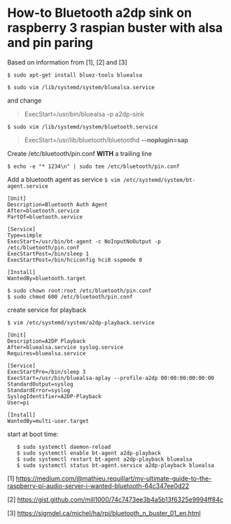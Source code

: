 # How-to Bluetooth a2dp sink on raspberry 3 raspian buster with alsa and pin paring

Based on information from [1], [2] and [3]

`$ sudo apt-get install bluez-tools bluealsa`

`$ sudo vim /lib/systemd/system/bluealsa.service`

and change

>    ExecStart=/usr/bin/bluealsa -p a2dp-sink

`$ sudo vim /lib/systemd/system/bluetooth.service`

>    ExecStart=/usr/lib/bluetooth/bluetoothd **--noplugin=sap**

Create /etc/bluetooth/pin.conf **WITH** a trailing line

`$ echo -e "* 1234\n" | sudo tee /etc/bluetooth/pin.conf`

Add a bluetooth agent as service
`$ vim /etc/systemd/system/bt-agent.service`
   
    [Unit]
    Description=Bluetooth Auth Agent
    After=bluetooth.service
    PartOf=bluetooth.service
    
    [Service]
    Type=simple
    ExecStart=/usr/bin/bt-agent -c NoInputNoOutput -p /etc/bluetooth/pin.conf
    ExecStartPost=/bin/sleep 1
    ExecStartPost=/bin/hciconfig hci0 sspmode 0
    
    [Install]
    WantedBy=bluetooth.target

```
$ sudo chown root:root /etc/bluetooth/pin.conf
$ sudo chmod 600 /etc/bluetooth/pin.conf
```

create service for playback

`$ vim /etc/systemd/system/a2dp-playback.service`

    [Unit]
    Description=A2DP Playback
    After=bluealsa.service syslog.service
    Requires=bluealsa.service
    
    [Service]
    ExecStartPre=/bin/sleep 3
    ExecStart=/usr/bin/bluealsa-aplay --profile-a2dp 00:00:00:00:00:00
    StandardOutput=syslog
    StandardError=syslog
    SyslogIdentifier=A2DP-Playback
    User=pi
    
    [Install]
    WantedBy=multi-user.target

start at boot time:
```
   $ sudo systemctl daemon-reload
   $ sudo systemctl enable bt-agent a2dp-playback
   $ sudo systemctl restart bt-agent a2dp-playback bluealsa
   $ sudo systemctl status bt-agent.service a2dp-playback bluealsa
```
[1] https://medium.com/@mathieu.requillart/my-ultimate-guide-to-the-raspberry-pi-audio-server-i-wanted-bluetooth-64c347ee0d22

[2] https://gist.github.com/mill1000/74c7473ee3b4a5b13f6325e9994ff84c

[3] https://sigmdel.ca/michel/ha/rpi/bluetooth_n_buster_01_en.html
